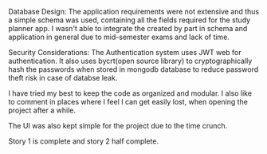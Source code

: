 Database Design:
  The application requirements were not extensive and thus a simple schema was used, containing all the fields required for the study planner app.
  I wasn't able to integrate the created by part in schema and application in general due to mid-semester exams and lack of time.

Security Considerations:
  The Authentication system uses JWT web for authentication.
  It also uses bycrt(open source library) to cryptographically hash the passwords when stored in mongodb database to reduce password theft risk in case of databse leak.

I have tried my best to keep the code as organized and modular. I also like to comment in places where I feel I can get easily lost, when opening the project after a while.

The UI was also kept simple for the project due to the time crunch.

Story 1 is complete and story 2 half complete.
